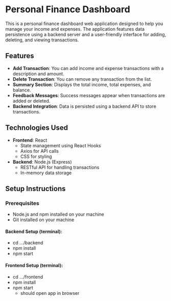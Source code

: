 # Personal Finance Dashboard

This is a personal finance dashboard web application designed to help you manage your income and expenses. The application features data persistence using a backend server and a user-friendly interface for adding, deleting, and viewing transactions.

## Features

- **Add Transaction**: You can add income and expense transactions with a description and amount.
- **Delete Transaction**: You can remove any transaction from the list.
- **Summary Section**: Displays the total income, total expenses, and balance.
- **Feedback Messages**: Success messages appear when transactions are added or deleted.
- **Backend Integration**: Data is persisted using a backend API to store transactions.

## Technologies Used

- **Frontend**: React
  - State management using React Hooks
  - Axios for API calls
  - CSS for styling
- **Backend**: Node.js (Express)
  - RESTful API for handling transactions
  - In-memory data storage

## Setup Instructions

### Prerequisites

- Node.js and npm installed on your machine
- Git installed on your machine

#### Backend Setup (terminal):
- cd .../backend
- npm install
- npm start

#### Frontend Setup (terminal):
- cd .../frontend
- npm install
- npm start
  - should open app in browser

